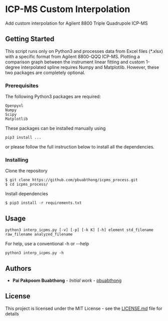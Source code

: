 # ICP-MS Custom Interpolation
Add custom interpolation for Agilent 8800 Triple Quadrupole ICP-MS

## Getting Started

This script runs only on Python3 and processes data from Excel files (*.xlsx) with a specific format from Agilent 8800-QQQ ICP-MS. Plotting a comparison graph between the instrument linear fitting and custom 1-degree interpolated spline requires Numpy and Matplotlib. However, these two packages are completely optional.

### Prerequisites

The following Python3 packages are required:

```
Openpyxl
Numpy
Scipy
Matplotlib
```

These packages can be installed manually using
```
pip3 install ...
```
or please follow the full instruction below to install all the dependencies. 

### Installing

Clone the repository

```
$ git clone https://github.com/pbuabthong/icpms_process.git
$ cd icpms_process/
```

Install dependencies

```
$ pip3 install -r requirements.txt
```

## Usage

```
python3 interp_icpms.py [-v] [-p] [-k K] [-h] element std_filename raw_filename analyzed_filename
```

For help, use a conventional -h or --help

```
python3 interp_icpms.py -h
```

## Authors

* **Pai Pakpoom Buabthong** - *Initial work* - [pbuabthong](https://github.com/pbuabthong)

## License

This project is licensed under the MIT License - see the [LICENSE.md](LICENSE.md) file for details
